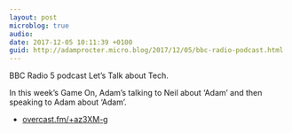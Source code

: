 ```yaml
---
layout: post
microblog: true
audio: 
date: 2017-12-05 10:11:39 +0100
guid: http://adamprocter.micro.blog/2017/12/05/bbc-radio-podcast.html
---
```

BBC Radio 5 podcast Let’s Talk about Tech.

In this week’s Game On, Adam’s talking to Neil about ‘Adam’ and then speaking to Adam about ‘Adam’. 

- [overcast.fm/+az3XM-g](https://overcast.fm/+az3XM-g) 
